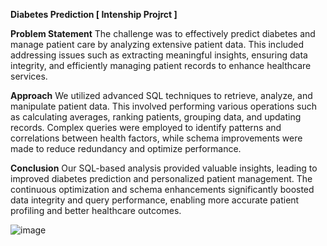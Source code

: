**Diabetes Prediction [ Intenship Projrct ]**

**Problem Statement**
The challenge was to effectively predict diabetes and manage patient care by analyzing extensive patient data. 
This included addressing issues such as extracting meaningful insights, ensuring data integrity, and efficiently managing patient records to enhance healthcare services.

**Approach**
We utilized advanced SQL techniques to retrieve, analyze, and manipulate patient data.
This involved performing various operations such as calculating averages, ranking patients, grouping data, and updating records.
Complex queries were employed to identify patterns and correlations between health factors, while schema improvements were made to reduce redundancy and optimize performance.

**Conclusion**
Our SQL-based analysis provided valuable insights, leading to improved diabetes prediction and personalized patient management.
The continuous optimization and schema enhancements significantly boosted data integrity and query performance, enabling more accurate patient profiling and better healthcare outcomes.

![image](https://github.com/shivamsharma32/Diabetes_Prediction/assets/153700930/717847e8-e2bb-4dbd-809c-e4e302b5cf3e)


